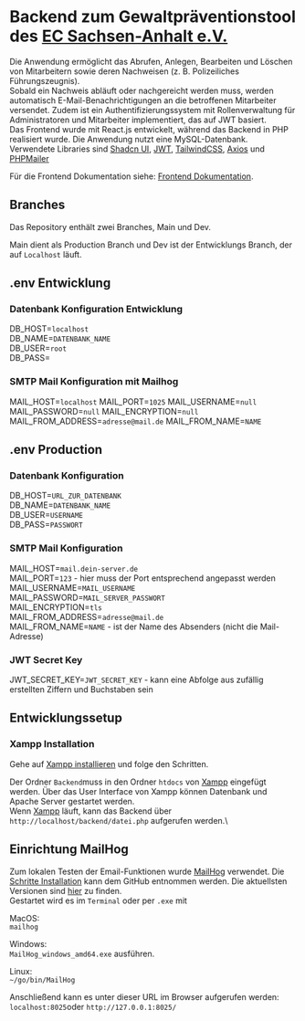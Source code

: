 # Backend zum Gewaltpräventionstool des [EC Sachsen-Anhalt e.V.](https://ecsa.de/)

Die Anwendung ermöglicht das Abrufen, Anlegen, Bearbeiten und Löschen von Mitarbeitern sowie deren Nachweisen (z. B. Polizeiliches Führungszeugnis).\
Sobald ein Nachweis abläuft oder nachgereicht werden muss, werden automatisch E-Mail-Benachrichtigungen an die betroffenen Mitarbeiter versendet. Zudem ist ein Authentifizierungssystem mit Rollenverwaltung für Administratoren und Mitarbeiter implementiert, das auf JWT basiert.\
Das Frontend wurde mit React.js entwickelt, während das Backend in PHP realisiert wurde. Die Anwendung nutzt eine MySQL-Datenbank.\
Verwendete Libraries sind [Shadcn UI](https://ui.shadcn.com/), [JWT](https://auth0.com/de/learn/json-web-tokens), [TailwindCSS](https://tailwindcss.com/), [Axios](https://axios-http.com/docs/intro) und [PHPMailer](https://github.com/PHPMailer/PHPMailer)

Für die Frontend Dokumentation siehe: [Frontend Dokumentation](https://github.com/PaulKroner/ec-gp-react/blob/main/README.md).

## Branches

Das Repository enthält zwei Branches, Main und Dev.

Main dient als Production Branch und Dev ist der Entwicklungs Branch, der auf `Localhost` läuft.

## .env Entwicklung

### Datenbank Konfiguration Entwicklung
DB_HOST=`localhost`\
DB_NAME=`DATENBANK_NAME`\
DB_USER=`root`\
DB_PASS=

### SMTP Mail Konfiguration mit Mailhog
MAIL_HOST=`localhost`
MAIL_PORT=`1025`
MAIL_USERNAME=`null`
MAIL_PASSWORD=`null`
MAIL_ENCRYPTION=`null`
MAIL_FROM_ADDRESS=`adresse@mail.de`
MAIL_FROM_NAME=`NAME`

## .env Production

### Datenbank Konfiguration
DB_HOST=`URL_ZUR_DATENBANK`\
DB_NAME=`DATENBANK_NAME`\
DB_USER=`USERNAME`\
DB_PASS=`PASSWORT`

### SMTP Mail Konfiguration
MAIL_HOST=`mail.dein-server.de`\
MAIL_PORT=`123` - hier muss der Port entsprechend angepasst werden\
MAIL_USERNAME=`MAIL_USERNAME`\
MAIL_PASSWORD=`MAIL_SERVER_PASSWORT`\
MAIL_ENCRYPTION=`tls`\
MAIL_FROM_ADDRESS=`adresse@mail.de`\
MAIL_FROM_NAME=`NAME` - ist der Name des Absenders (nicht die Mail-Adresse)

### JWT Secret Key
JWT_SECRET_KEY=`JWT_SECRET_KEY` - kann eine Abfolge aus zufällig erstellten Ziffern und Buchstaben sein

## Entwicklungssetup

### Xampp Installation

Gehe auf [Xampp installieren](https://www.apachefriends.org/de/faq_windows.html) und folge den Schritten.

Der Ordner `Backend`muss in den Ordner `htdocs` von [Xampp](https://www.apachefriends.org/de/index.html) eingefügt werden. Über das User Interface von Xampp können Datenbank und Apache Server gestartet werden.\
Wenn [Xampp](https://www.apachefriends.org/de/index.html) läuft, kann das Backend über `http://localhost/backend/datei.php` aufgerufen werden.\

## Einrichtung MailHog

Zum lokalen Testen der Email-Funktionen wurde [MailHog](https://github.com/mailhog/MailHog) verwendet. Die [Schritte Installation](https://github.com/mailhog/MailHog) kann dem GitHub entnommen werden. Die aktuellsten Versionen sind [hier](https://github.com/mailhog/MailHog/releases) zu finden.\
Gestartet wird es im `Terminal` oder per `.exe` mit

MacOS:\
`mailhog`

Windows:\
`MailHog_windows_amd64.exe` ausführen.

Linux:\
`~/go/bin/MailHog`

Anschließend kann es unter dieser URL im Browser aufgerufen werden:\
`localhost:8025`oder `http://127.0.0.1:8025/`